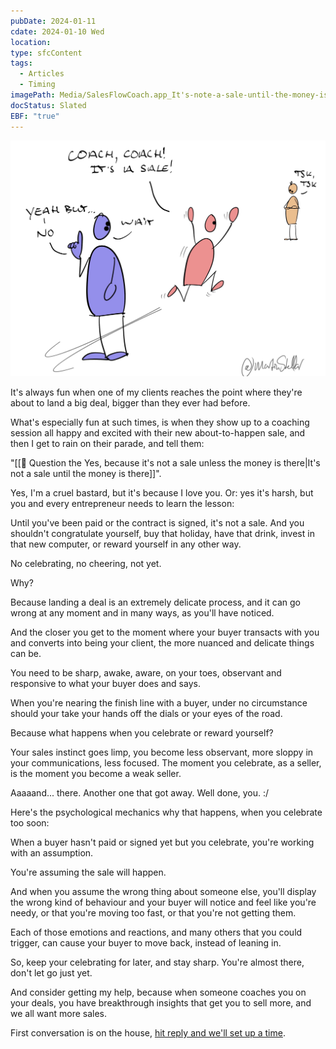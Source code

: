 ```yaml
---
pubDate: 2024-01-11
cdate: 2024-01-10 Wed
location: 
type: sfcContent
tags:
  - Articles
  - Timing
imagePath: Media/SalesFlowCoach.app_It's-note-a-sale-until-the-money-is-there_MartinStellar.jpeg
docStatus: Slated
EBF: "true"
---
```


![](Media/SalesFlowCoach.app_It's-note-a-sale-until-the-money-is-there_MartinStellar.jpeg)

It's always fun when one of my clients reaches the point where they're about to land a big deal, bigger than they ever had before.

What's especially fun at such times, is when they show up to a coaching session all happy and excited with their new about-to-happen sale, and then I get to rain on their parade, and tell them:

"[[📄 Question the Yes, because it's not a sale unless the money is there|It's not a sale until the money is there]]".

Yes, I'm a cruel bastard, but it's because I love you. Or: yes it's harsh, but you and every entrepreneur needs to learn the lesson:

Until you've been paid or the contract is signed, it's not a sale. And you shouldn't congratulate yourself, buy that holiday, have that drink, invest in that new computer, or reward yourself in any other way.

No celebrating, no cheering, not yet.

Why?

Because landing a deal is an extremely delicate process, and it can go wrong at any moment and in many ways, as you'll have noticed.

And the closer you get to the moment where your buyer transacts with you and converts into being your client, the more nuanced and delicate things can be.

You need to be sharp, awake, aware, on your toes, observant and responsive to what your buyer does and says.

When you're nearing the finish line with a buyer, under no circumstance should your take your hands off the dials or your eyes of the road.

Because what happens when you celebrate or reward yourself?

Your sales instinct goes limp, you become less observant, more sloppy in your communications, less focused. The moment you celebrate, as a seller, is the moment you become a weak seller.

Aaaaand... there. Another one that got away. Well done, you. :/

Here's the psychological mechanics why that happens, when you celebrate too soon:

When a buyer hasn't paid or signed yet but you celebrate, you're working with an assumption.

You're assuming the sale will happen.

And when you assume the wrong thing about someone else, you'll display the wrong kind of behaviour and your buyer will notice and feel like you're needy, or that you're moving too fast, or that you're not getting them.

Each of those emotions and reactions, and many others that you could trigger, can cause your buyer to move back, instead of leaning in.

So, keep your celebrating for later, and stay sharp. You're almost there, don't let go just yet.

And consider getting my help, because when someone coaches you on your deals, you have breakthrough insights that get you to sell more, and we all want more sales.

First conversation is on the house, [hit reply and we'll set up a time](mailto:personal@salesflowcoach.app).
